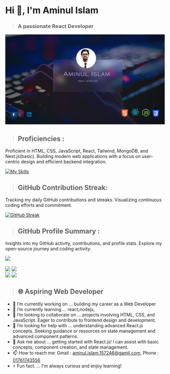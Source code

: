 # Hi 👋, I'm Aminul Islam
  > ### A passionate React Developer 

![Albuquerque, New Mexico](/images/banners.png)

> ## Proficiencies : 
Proficient in HTML, CSS, JavaScript, React, Tailwind, MongoDB, and Next.js(basic). Building modern web applications with a focus on user-centric design and efficient backend integration.


[![My Skills](https://skillicons.dev/icons?i=html,css,bootstrap,js,react,tailwind,nextjs,mongodb)](https://skillicons.dev)



> ## GitHub Contribution Streak:
Tracking my daily GitHub contributions and streaks. Visualizing continuous coding efforts and commitment.


[![GitHub Streak](https://github-readme-streak-stats.herokuapp.com?user=aminul157246&theme=tokyonight)](https://git.io/streak-stats)






> ## GitHub Profile Summary : 
Insights into my GitHub activity, contributions, and profile stats. Explore my open-source journey and coding activity.


![](http://github-profile-summary-cards.vercel.app/api/cards/profile-details?username=aminul157246&theme=tokyonight)


![](http://github-profile-summary-cards.vercel.app/api/cards/repos-per-language?username=aminul157246&theme=tokyonight)       ![](http://github-profile-summary-cards.vercel.app/api/cards/most-commit-language?username=aminul157246&theme=tokyonight)              
![](http://github-profile-summary-cards.vercel.app/api/cards/productive-time?username=aminul157246&theme=tokyonight&utcOffset=8)   ![](http://github-profile-summary-cards.vercel.app/api/cards/stats?username=aminul157246&theme=tokyonight)


> ## 🌐 Aspiring Web Developer


- 🔭 I’m currently working on ...   building my career as a Web Developer 
- 🌱 I’m currently learning ...   react,nodejs, 
- 👯 I’m looking to collaborate on ...    projects involving HTML, CSS, and JavaScript. Eager to contribute to frontend design and development.
- 🤔 I’m looking for help with ...   understanding advanced React.js concepts. Seeking guidance or resources on state management and advanced component patterns.
- 💬 Ask me about ...    getting started with React.js! I can assist with basic concepts, component creation, and state management.
- 📫 How to reach me: Gmail : aminul.islam.157246@gamil.com, Phone : <ins>01761743556 </ins>
- ⚡ Fun fact: ...  I'm always curious and enjoy learning!

